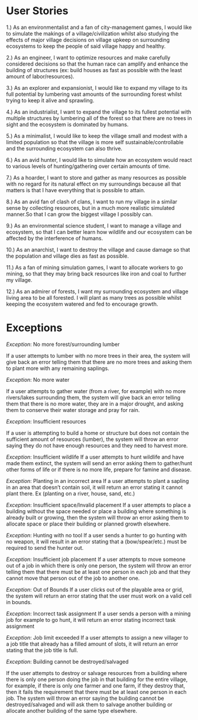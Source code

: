 # User Stories

1.) As an environmentalist and a fan of city-management games, I would like to simulate the makings of a village/civilization whilst also studying the effects of major village decisions on village upkeep on surrounding ecosystems to keep the people of said village happy and healthy.

2.) As an engineer, I want to optimize resources and make carefully considered decisions so that the human race can amplify and enhance the building of structures (ex: build houses as fast as possible with the least amount of labor/resources).

3.) As an explorer and expansionist, I would like to expand my village to its full potential by lumbering vast amounts of the surrounding forest whilst trying to keep it alive and sprawling.

4.) As an industrialist, I want to expand the village to its fullest potential with multiple structures by lumbering all of the forest so that there are no trees in sight and the ecosystem is dominated by humans.

5.) As a minimalist, I would like to keep the village small and modest with a limited population so that the village is more self sustainable/controllable and the surrounding ecosystem can also thrive.

6.) As an avid hunter, I would like to simulate how an ecosystem would react to various levels of hunting/gathering over certain amounts of time.

7.) As a hoarder, I want to store and gather as many resources as possible with no regard for its natural effect on my surroundings because all that matters is that I have everything that is possible to attain.

8.) As an avid fan of clash of clans, I want to run my village in a similar sense by collecting resources, but  in a much more realistic simulated manner.So that I can grow the biggest village I possibly can.

9.) As an environmental science student, I want to manage a village and ecosystem, so that I can better learn how wildlife and our ecosystem can be affected by the interference of humans.

10.) As an anarchist, I want to destroy the village and cause damage so that the population and village dies as fast as possible.

11.) As a fan of mining simulation games, I want to allocate workers to go mining, so that they may bring back resources like iron and coal to further my village.

12.) As an admirer of forests, I want my surrounding ecosystem and village living area to be all forested. I will plant as many trees as possible whilst keeping the ecosystem watered and fed to encourage growth.


# Exceptions

_Exception_: No more forest/surrounding lumber  

If a user attempts to lumber with no more trees in their area, the system will give back an error telling them that there are no more trees and asking them to plant more with any remaining saplings.

_Exception_: No more water

If a user attempts to gather water (from a river, for example) with no more rivers/lakes surrounding them, the system will give back an error telling them that there is no more water, they are in a major drought, and asking them to conserve their water storage and pray for rain.

_Exception_: Insufficient resources

If a user is attempting to build a home or structure but does not contain the sufficient amount of resources (lumber), the system will throw an error saying they do not have enough resources and they need to harvest more.

_Exception_: Insufficient wildlife
If a user attempts to hunt wildlife and have made them extinct, the system will send an error asking them to gather/hunt other forms of life or if there is no more life, prepare for famine and disease.

_Exception_: Planting in an incorrect area
If a user attempts to plant a sapling in an area that doesn’t contain soil, it will return an error stating it cannot plant there. Ex (planting on a river, house, sand, etc.)

_Exception_: Insufficient space/Invalid placement
If a user attempts to place a building without the space needed or place a building where something is already built or growing, then the system will throw an error asking them to allocate space or place their building or planned growth elsewhere.

_Exception_: Hunting with no tool
If a user sends a hunter to go hunting with no weapon, it will result in an error stating that a (bow/spear/etc.) must be required to send the hunter out.

_Exception_: Insufficient job placement 
If a user attempts to move someone out of a job in which there is only one person, the system will throw an error telling them that there must be at least one person in each job and that they cannot move that person out of the job to another one.

_Exception_: Out of Bounds
If a user clicks out of the playable area or grid, the system will return an error stating that the user must work on a valid cell in bounds.

_Exception_: Incorrect task assignment
If a user sends a person with a mining job for example to go hunt, it will return an error stating incorrect task assignment

_Exception_: Job limit exceeded
If a user attempts to assign a new villager to a job title that already has a filled amount of slots, it will return an error stating that the job title is full.

_Exception_: Building cannot be destroyed/salvaged

If the user attempts to destroy or salvage resources from a building where there is only one person doing the job in that building for the entire village, for example, if there is only one farmer and one farm, if they destroy that, then it fails the requirement that there must be at least one person in each job. The system will throw an error saying the building cannot be destroyed/salvaged and will ask them to salvage another building or allocate another building of the same type elsewhere.